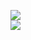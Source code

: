 [![](https://img.shields.io/badge/Made%20With-Github%20Spray-lightgrey.svg?style=for-the-badge&logo=github)](https://github.com/Annihil/github-spray#1829)  
[![](https://i.imgur.com/2DrTn0Z.gif)](https://github.com/Annihil/github-spray)